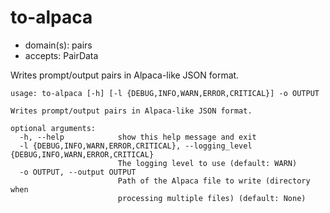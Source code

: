 # to-alpaca

* domain(s): pairs
* accepts: PairData

Writes prompt/output pairs in Alpaca-like JSON format.

```
usage: to-alpaca [-h] [-l {DEBUG,INFO,WARN,ERROR,CRITICAL}] -o OUTPUT

Writes prompt/output pairs in Alpaca-like JSON format.

optional arguments:
  -h, --help            show this help message and exit
  -l {DEBUG,INFO,WARN,ERROR,CRITICAL}, --logging_level {DEBUG,INFO,WARN,ERROR,CRITICAL}
                        The logging level to use (default: WARN)
  -o OUTPUT, --output OUTPUT
                        Path of the Alpaca file to write (directory when
                        processing multiple files) (default: None)
```
